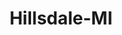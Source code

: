 ---
title: Hillsdale-MI
slug: hillsdale-mi
f_state:
- cms/state/michigan.md
f_locations:
- cms/payday-loan/advance-america-1907.md
- cms/payday-loan/advance-america-1919.md
- cms/payday-loan/cashland-9167.md
- cms/payday-loan/check-into-cash-12081.md
- cms/payday-loan/check-into-cash-inc-13068.md
updated-on: '2024-05-30T13:41:28.615Z'
created-on: '2024-05-30T13:41:28.615Z'
published-on: '2024-05-30T13:54:32.469Z'
f_city: Hillsdale
layout: '[city].html'
tags: city
---